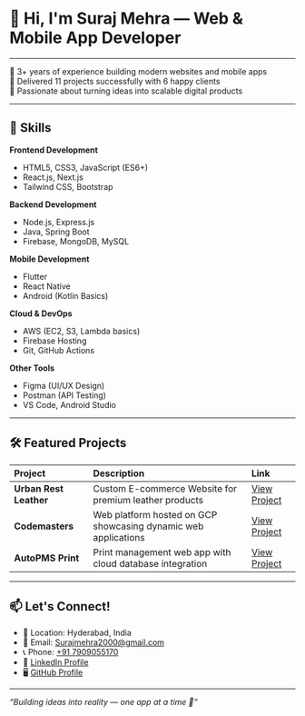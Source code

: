 # 👋 Hi, I'm Suraj Mehra — Web & Mobile App Developer

---

🔹 3+ years of experience building modern websites and mobile apps  
🔹 Delivered 11 projects successfully with 6 happy clients  
🔹 Passionate about turning ideas into scalable digital products  

---

## 🚀 Skills

**Frontend Development**  
- HTML5, CSS3, JavaScript (ES6+)
- React.js, Next.js
- Tailwind CSS, Bootstrap

**Backend Development**  
- Node.js, Express.js
- Java, Spring Boot
- Firebase, MongoDB, MySQL

**Mobile Development**  
- Flutter
- React Native
- Android (Kotlin Basics)

**Cloud & DevOps**  
- AWS (EC2, S3, Lambda basics)
- Firebase Hosting
- Git, GitHub Actions

**Other Tools**  
- Figma (UI/UX Design)
- Postman (API Testing)
- VS Code, Android Studio

---

## 🛠️ Featured Projects

| Project | Description | Link |
|:---|:---|:---|
| **Urban Rest Leather** | Custom E-commerce Website for premium leather products | [View Project](https://urbanrestleather.com/) |
| **Codemasters** | Web platform hosted on GCP showcasing dynamic web applications | [View Project](https://codemastersm--codemastersm.asia-east1.hosted.app/) |
| **AutoPMS Print** | Print management web app with cloud database integration | [View Project](https://autopmsprint.web.app/) |

---

## 📫 Let's Connect!

- 📍 Location: Hyderabad, India
- 📧 Email: [Surajmehra2000@gmail.com](mailto:Surajmehra2000@gmail.com)
- 📞 Phone: [+91 7909055170](tel:+917909055170)
- 🔗 [LinkedIn Profile](https://www.linkedin.com/in/suraj-mehra-276b94189)
- 🖥️ [GitHub Profile](https://github.com/surajmehra970)

---

_“Building ideas into reality — one app at a time 🚀”_
